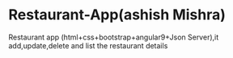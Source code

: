 # Restaurant-App(ashish Mishra)
Restaurant app (html+css+bootstrap+angular9+Json Server),it add,update,delete and list the restaurant details
